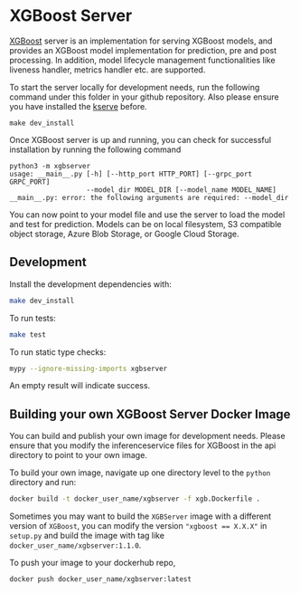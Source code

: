 # XGBoost Server

[XGBoost](https://xgboost.readthedocs.io/en/latest/index.html ) server is an implementation for serving XGBoost models, and provides an XGBoost model implementation for prediction, pre and post processing. In addition, model lifecycle management functionalities like liveness handler, metrics handler etc. are supported. 

To start the server locally for development needs, run the following command under this folder in your github repository. Also please ensure you have installed the [kserve](../kserve) before.

```
make dev_install
```

Once XGBoost server is up and running, you can check for successful installation by running the following command

```
python3 -m xgbserver
usage: __main__.py [-h] [--http_port HTTP_PORT] [--grpc_port GRPC_PORT]
                   --model_dir MODEL_DIR [--model_name MODEL_NAME]
__main__.py: error: the following arguments are required: --model_dir
```

You can now point to your model file and use the server to load the model and test for prediction. Models can be on local filesystem, S3 compatible object storage, Azure Blob Storage, or Google Cloud Storage.


## Development

Install the development dependencies with:

```bash
make dev_install
```

To run tests:

```bash
make test
```

To run static type checks:

```bash
mypy --ignore-missing-imports xgbserver
```
An empty result will indicate success.

## Building your own XGBoost Server Docker Image

You can build and publish your own image for development needs. Please ensure that you modify the inferenceservice files for XGBoost in the api directory to point to your own image.

To build your own image, navigate up one directory level to the `python` directory and run:

```bash
docker build -t docker_user_name/xgbserver -f xgb.Dockerfile .
```

Sometimes you may want to build the `XGBServer` image with a different version of `XGBoost`, you can modify the version `"xgboost == X.X.X"` in `setup.py` and build the image with
tag like `docker_user_name/xgbserver:1.1.0`.


To push your image to your dockerhub repo, 

```bash
docker push docker_user_name/xgbserver:latest
```
